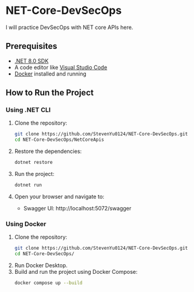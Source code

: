 # NET-Core-DevSecOps

I will practice DevSecOps with NET core APIs here.

## Prerequisites

- [.NET 8.0 SDK](https://dotnet.microsoft.com/download/dotnet/8.0)
- A code editor like [Visual Studio Code](https://code.visualstudio.com/)
- [Docker](https://www.docker.com/) installed and running

## How to Run the Project

### Using .NET CLI

1. Clone the repository:
    ```bash
    git clone https://github.com/StevenYu0124/NET-Core-DevSecOps.git
    cd NET-Core-DevSecOps/NetCoreApis
    ```

2. Restore the dependencies:
    ```bash
    dotnet restore
    ```

3. Run the project:
    ```bash
    dotnet run
    ```

4. Open your browser and navigate to:
    - Swagger UI: http://localhost:5072/swagger

### Using Docker

1. Clone the repository:
    ```bash
    git clone https://github.com/StevenYu0124/NET-Core-DevSecOps.git
    cd NET-Core-DevSecOps/
    ```
2. Run Docker Desktop.
3. Build and run the project using Docker Compose:
    ```bash
    docker compose up --build
    ```

